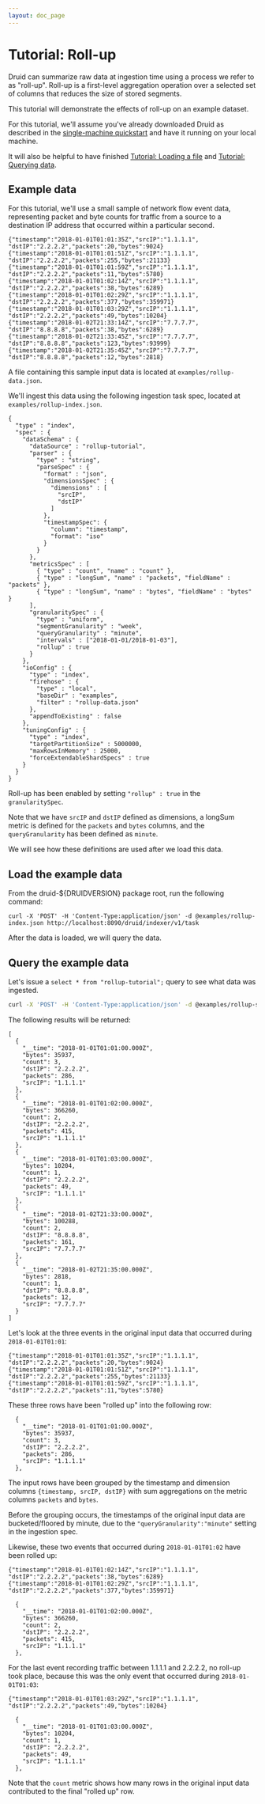 ```yaml
---
layout: doc_page
---
```


# Tutorial: Roll-up

Druid can summarize raw data at ingestion time using a process we refer to as "roll-up". Roll-up is a first-level aggregation operation over a selected set of columns that reduces the size of stored segments.

This tutorial will demonstrate the effects of roll-up on an example dataset.

For this tutorial, we'll assume you've already downloaded Druid as described in 
the [single-machine quickstart](index.html) and have it running on your local machine.

It will also be helpful to have finished [Tutorial: Loading a file](/docs/VERSION/tutorials/tutorial-batch.html) and [Tutorial: Querying data](/docs/VERSION/tutorials/tutorial-query.html).

## Example data

For this tutorial, we'll use a small sample of network flow event data, representing packet and byte counts for traffic from a source to a destination IP address that occurred within a particular second.

```
{"timestamp":"2018-01-01T01:01:35Z","srcIP":"1.1.1.1", "dstIP":"2.2.2.2","packets":20,"bytes":9024}
{"timestamp":"2018-01-01T01:01:51Z","srcIP":"1.1.1.1", "dstIP":"2.2.2.2","packets":255,"bytes":21133}
{"timestamp":"2018-01-01T01:01:59Z","srcIP":"1.1.1.1", "dstIP":"2.2.2.2","packets":11,"bytes":5780}
{"timestamp":"2018-01-01T01:02:14Z","srcIP":"1.1.1.1", "dstIP":"2.2.2.2","packets":38,"bytes":6289}
{"timestamp":"2018-01-01T01:02:29Z","srcIP":"1.1.1.1", "dstIP":"2.2.2.2","packets":377,"bytes":359971}
{"timestamp":"2018-01-01T01:03:29Z","srcIP":"1.1.1.1", "dstIP":"2.2.2.2","packets":49,"bytes":10204}
{"timestamp":"2018-01-02T21:33:14Z","srcIP":"7.7.7.7", "dstIP":"8.8.8.8","packets":38,"bytes":6289}
{"timestamp":"2018-01-02T21:33:45Z","srcIP":"7.7.7.7", "dstIP":"8.8.8.8","packets":123,"bytes":93999}
{"timestamp":"2018-01-02T21:35:45Z","srcIP":"7.7.7.7", "dstIP":"8.8.8.8","packets":12,"bytes":2818}
```

A file containing this sample input data is located at `examples/rollup-data.json`.

We'll ingest this data using the following ingestion task spec, located at `examples/rollup-index.json`.

```
{
  "type" : "index",
  "spec" : {
    "dataSchema" : {
      "dataSource" : "rollup-tutorial",
      "parser" : {
        "type" : "string",
        "parseSpec" : {
          "format" : "json",
          "dimensionsSpec" : {
            "dimensions" : [
              "srcIP",
              "dstIP"
            ]
          },
          "timestampSpec": {
            "column": "timestamp",
            "format": "iso"
          }
        }
      },
      "metricsSpec" : [
        { "type" : "count", "name" : "count" },
        { "type" : "longSum", "name" : "packets", "fieldName" : "packets" },
        { "type" : "longSum", "name" : "bytes", "fieldName" : "bytes" }
      ],
      "granularitySpec" : {
        "type" : "uniform",
        "segmentGranularity" : "week",
        "queryGranularity" : "minute",
        "intervals" : ["2018-01-01/2018-01-03"],
        "rollup" : true
      }
    },
    "ioConfig" : {
      "type" : "index",
      "firehose" : {
        "type" : "local",
        "baseDir" : "examples",
        "filter" : "rollup-data.json"
      },
      "appendToExisting" : false
    },
    "tuningConfig" : {
      "type" : "index",
      "targetPartitionSize" : 5000000,
      "maxRowsInMemory" : 25000,
      "forceExtendableShardSpecs" : true
    }
  }
}
```

Roll-up has been enabled by setting `"rollup" : true` in the `granularitySpec`.

Note that we have `srcIP` and `dstIP` defined as dimensions, a longSum metric is defined for the `packets` and `bytes` columns, and the `queryGranularity` has been defined as `minute`. 

We will see how these definitions are used after we load this data.

## Load the example data

From the druid-${DRUIDVERSION} package root, run the following command:

```
curl -X 'POST' -H 'Content-Type:application/json' -d @examples/rollup-index.json http://localhost:8090/druid/indexer/v1/task
```

After the data is loaded, we will query the data.

## Query the example data

Let's issue a `select * from "rollup-tutorial";` query to see what data was ingested.

```bash
curl -X 'POST' -H 'Content-Type:application/json' -d @examples/rollup-select-sql.json http://localhost:8082/druid/v2/sql
```

The following results will be returned:

```
[
  {
    "__time": "2018-01-01T01:01:00.000Z",
    "bytes": 35937,
    "count": 3,
    "dstIP": "2.2.2.2",
    "packets": 286,
    "srcIP": "1.1.1.1"
  },
  {
    "__time": "2018-01-01T01:02:00.000Z",
    "bytes": 366260,
    "count": 2,
    "dstIP": "2.2.2.2",
    "packets": 415,
    "srcIP": "1.1.1.1"
  },
  {
    "__time": "2018-01-01T01:03:00.000Z",
    "bytes": 10204,
    "count": 1,
    "dstIP": "2.2.2.2",
    "packets": 49,
    "srcIP": "1.1.1.1"
  },
  {
    "__time": "2018-01-02T21:33:00.000Z",
    "bytes": 100288,
    "count": 2,
    "dstIP": "8.8.8.8",
    "packets": 161,
    "srcIP": "7.7.7.7"
  },
  {
    "__time": "2018-01-02T21:35:00.000Z",
    "bytes": 2818,
    "count": 1,
    "dstIP": "8.8.8.8",
    "packets": 12,
    "srcIP": "7.7.7.7"
  }
]
```

Let's look at the three events in the original input data that occurred during `2018-01-01T01:01`:

```
{"timestamp":"2018-01-01T01:01:35Z","srcIP":"1.1.1.1", "dstIP":"2.2.2.2","packets":20,"bytes":9024}
{"timestamp":"2018-01-01T01:01:51Z","srcIP":"1.1.1.1", "dstIP":"2.2.2.2","packets":255,"bytes":21133}
{"timestamp":"2018-01-01T01:01:59Z","srcIP":"1.1.1.1", "dstIP":"2.2.2.2","packets":11,"bytes":5780}
```

These three rows have been "rolled up" into the following row:

```
  {
    "__time": "2018-01-01T01:01:00.000Z",
    "bytes": 35937,
    "count": 3,
    "dstIP": "2.2.2.2",
    "packets": 286,
    "srcIP": "1.1.1.1"
  },
```

The input rows have been grouped by the timestamp and dimension columns `{timestamp, srcIP, dstIP}` with sum aggregations on the metric columns `packets` and `bytes`.

Before the grouping occurs, the timestamps of the original input data are bucketed/floored by minute, due to the `"queryGranularity":"minute"` setting in the ingestion spec.

Likewise, these two events that occurred during `2018-01-01T01:02` have been rolled up:

```
{"timestamp":"2018-01-01T01:02:14Z","srcIP":"1.1.1.1", "dstIP":"2.2.2.2","packets":38,"bytes":6289}
{"timestamp":"2018-01-01T01:02:29Z","srcIP":"1.1.1.1", "dstIP":"2.2.2.2","packets":377,"bytes":359971}
```

```
  {
    "__time": "2018-01-01T01:02:00.000Z",
    "bytes": 366260,
    "count": 2,
    "dstIP": "2.2.2.2",
    "packets": 415,
    "srcIP": "1.1.1.1"
  },
```

For the last event recording traffic between 1.1.1.1 and 2.2.2.2, no roll-up took place, because this was the only event that occurred during `2018-01-01T01:03`:

```
{"timestamp":"2018-01-01T01:03:29Z","srcIP":"1.1.1.1", "dstIP":"2.2.2.2","packets":49,"bytes":10204}
```

```
  {
    "__time": "2018-01-01T01:03:00.000Z",
    "bytes": 10204,
    "count": 1,
    "dstIP": "2.2.2.2",
    "packets": 49,
    "srcIP": "1.1.1.1"
  },
```

Note that the `count` metric shows how many rows in the original input data contributed to the final "rolled up" row.